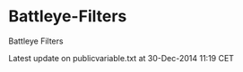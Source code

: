 Battleye-Filters
================

Battleye Filters

Latest update on publicvariable.txt at 30-Dec-2014 11:19 CET
